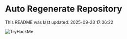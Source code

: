 # Auto Regenerate Repository

This README was last updated: 2025-09-23 17:06:22

 ![TryHackMe](https://tryhackme.com/badge/533634)